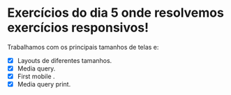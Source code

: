 # Exercícios do dia 5 onde resolvemos exercícios responsivos!

Trabalhamos com os principais tamanhos de telas e:

- [x] Layouts de diferentes tamanhos.
- [x] Media query.
- [x] First mobile .
- [x] Media query print.